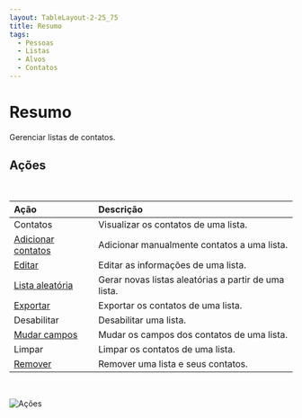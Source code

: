 ```yaml
---
layout: TableLayout-2-25_75
title: Resumo
tags:
  - Pessoas
  - Listas
  - Alvos
  - Contatos
---
```

# Resumo

Gerenciar listas de contatos.

## Ações
<br>

| Ação | Descrição |
| :--- | :--- |
| Contatos | Visualizar os contatos de uma lista. |
| [Adicionar contatos](add_contacts) | Adicionar manualmente contatos a uma lista. |
| [Editar]() | Editar as informações de uma lista. |
| [Lista aleatória](random) | Gerar novas listas aleatórias a partir de uma lista. |
| [Exportar](export) | Exportar os contatos de uma lista. |
| Desabilitar | Desabilitar uma lista. |
| [Mudar campos](change_fields) | Mudar os campos dos contatos de uma lista. |
| Limpar | Limpar os contatos de uma lista. |
| [Remover](delete) | Remover uma lista e seus contatos. |
<br>

   ![Ações](https://cdn.phishx.io/phishx-docs/images/phishx_lists_people_actions_01.webp)
